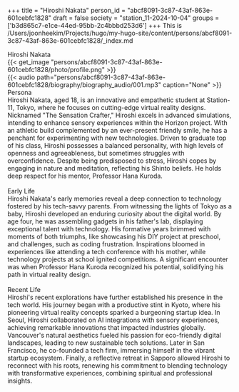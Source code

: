 +++
title = "Hiroshi Nakata"
person_id = "abcf8091-3c87-43af-863e-601cebfc1828"
draft = false
society = "station_11-2024-10-04"
groups = ['b3d865c7-e1ce-44ed-95bb-2c4bbbd253d6']
+++
This is /Users/joonheekim/Projects/hugo/my-hugo-site/content/persons/abcf8091-3c87-43af-863e-601cebfc1828/_index.md

<div class="h1_1_right">Hiroshi Nakata</div>{{< get_image "persons/abcf8091-3c87-43af-863e-601cebfc1828/photo/profile.png" >}}
<br>
{{< audio
    path="persons/abcf8091-3c87-43af-863e-601cebfc1828/biography/biography_audio/001.mp3" 
    caption="None"
>}}
<br>
<div class="h2">Persona</div><div class="plain">Hiroshi Nakata, aged 18, is an innovative and empathetic student at Station-11, Tokyo, where he focuses on cutting-edge virtual reality designs. Nicknamed "The Sensation Crafter," Hiroshi excels in advanced simulations, intending to enhance sensory experiences within the Horizon project. With an athletic build complemented by an ever-present friendly smile, he has a penchant for experimenting with new technologies. Driven to graduate top of his class, Hiroshi possesses a balanced personality, with high levels of openness and agreeableness, but sometimes struggles with overconfidence. Despite being predisposed to stress, Hiroshi copes by engaging in nature and meditation, reflecting his Shinto beliefs. He holds deep respect for his mentor, Professor Hana Kuroda.</div><br>
<div class="h2">Early Life</div><div class="plain">Hiroshi Nakata's early memories reveal a deep connection to technology fostered by his tech-savvy parents. From witnessing the lights of Tokyo as a baby, Hiroshi developed an enduring curiosity about the digital world. By age four, he was assembling gadgets in his father's lab, displaying exceptional talent with technology. His formative years brimmed with moments of both triumphs, like showcasing his DIY project at preschool, and challenges, such as coding frustration. Inspirations bloomed in experiences like attending a tech conference with his mother, while technology projects at school ignited competitions. A significant encounter was when Professor Hana Kuroda recognized his potential, solidifying his path in virtual reality design.</div><br>
<div class="h2">Recent Life</div><div class="plain">Hiroshi's recent explorations have further established his presence in the tech world. His journey began with a productive stint in Kyoto, where his pioneering virtual reality concepts sparked a burgeoning startup idea. In Seoul, Hiroshi collaborated on AI integrations with sensory experiences, achieving remarkable innovations that impacted industries globally. Vancouver's natural aesthetics fueled his passion for eco-friendly digital landscapes, leading to new sustainable tech solutions. Later in San Francisco, he co-founded a tech firm, immersing himself in the vibrant startup ecosystem. Finally, a reflective retreat in Sapporo allowed Hiroshi to reconnect with his roots, renewing his commitment to blending technology with transformative experiences, combining spiritual and professional insights.</div><br>
